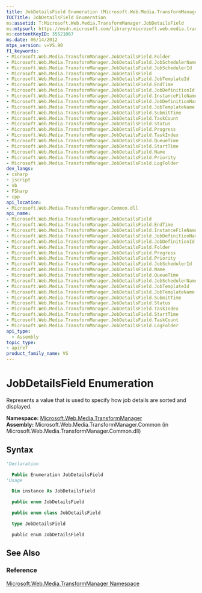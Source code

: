 ```yaml
---
title: JobDetailsField Enumeration (Microsoft.Web.Media.TransformManager)
TOCTitle: JobDetailsField Enumeration
ms:assetid: T:Microsoft.Web.Media.TransformManager.JobDetailsField
ms:mtpsurl: https://msdn.microsoft.com/library/microsoft.web.media.transformmanager.jobdetailsfield(v=VS.90)
ms:contentKeyID: 35521067
ms.date: 06/14/2012
mtps_version: v=VS.90
f1_keywords:
- Microsoft.Web.Media.TransformManager.JobDetailsField.Folder
- Microsoft.Web.Media.TransformManager.JobDetailsField.JobSchedulerName
- Microsoft.Web.Media.TransformManager.JobDetailsField.JobSchedulerId
- Microsoft.Web.Media.TransformManager.JobDetailsField
- Microsoft.Web.Media.TransformManager.JobDetailsField.JobTemplateId
- Microsoft.Web.Media.TransformManager.JobDetailsField.EndTime
- Microsoft.Web.Media.TransformManager.JobDetailsField.JobDefinitionId
- Microsoft.Web.Media.TransformManager.JobDetailsField.InstanceFileName
- Microsoft.Web.Media.TransformManager.JobDetailsField.JobDefinitionName
- Microsoft.Web.Media.TransformManager.JobDetailsField.JobTemplateName
- Microsoft.Web.Media.TransformManager.JobDetailsField.SubmitTime
- Microsoft.Web.Media.TransformManager.JobDetailsField.TaskCount
- Microsoft.Web.Media.TransformManager.JobDetailsField.Status
- Microsoft.Web.Media.TransformManager.JobDetailsField.Progress
- Microsoft.Web.Media.TransformManager.JobDetailsField.TaskIndex
- Microsoft.Web.Media.TransformManager.JobDetailsField.QueueTime
- Microsoft.Web.Media.TransformManager.JobDetailsField.StartTime
- Microsoft.Web.Media.TransformManager.JobDetailsField.Name
- Microsoft.Web.Media.TransformManager.JobDetailsField.Priority
- Microsoft.Web.Media.TransformManager.JobDetailsField.LogFolder
dev_langs:
- csharp
- jscript
- vb
- FSharp
- cpp
api_location:
- Microsoft.Web.Media.TransformManager.Common.dll
api_name:
- Microsoft.Web.Media.TransformManager.JobDetailsField
- Microsoft.Web.Media.TransformManager.JobDetailsField.EndTime
- Microsoft.Web.Media.TransformManager.JobDetailsField.InstanceFileName
- Microsoft.Web.Media.TransformManager.JobDetailsField.JobDefinitionName
- Microsoft.Web.Media.TransformManager.JobDetailsField.JobDefinitionId
- Microsoft.Web.Media.TransformManager.JobDetailsField.Folder
- Microsoft.Web.Media.TransformManager.JobDetailsField.Progress
- Microsoft.Web.Media.TransformManager.JobDetailsField.Priority
- Microsoft.Web.Media.TransformManager.JobDetailsField.JobSchedulerId
- Microsoft.Web.Media.TransformManager.JobDetailsField.Name
- Microsoft.Web.Media.TransformManager.JobDetailsField.QueueTime
- Microsoft.Web.Media.TransformManager.JobDetailsField.JobSchedulerName
- Microsoft.Web.Media.TransformManager.JobDetailsField.JobTemplateId
- Microsoft.Web.Media.TransformManager.JobDetailsField.JobTemplateName
- Microsoft.Web.Media.TransformManager.JobDetailsField.SubmitTime
- Microsoft.Web.Media.TransformManager.JobDetailsField.Status
- Microsoft.Web.Media.TransformManager.JobDetailsField.TaskIndex
- Microsoft.Web.Media.TransformManager.JobDetailsField.StartTime
- Microsoft.Web.Media.TransformManager.JobDetailsField.TaskCount
- Microsoft.Web.Media.TransformManager.JobDetailsField.LogFolder
api_type:
  - Assembly
topic_type:
- apiref
product_family_name: VS
---
```


# JobDetailsField Enumeration

Represents a value that is used to specify how job details are sorted and displayed.

**Namespace:**  [Microsoft.Web.Media.TransformManager](microsoft-web-media-transformmanager-namespace.md)  
**Assembly:**  Microsoft.Web.Media.TransformManager.Common (in Microsoft.Web.Media.TransformManager.Common.dll)

## Syntax

```vb
'Declaration

  Public Enumeration JobDetailsField
'Usage

  Dim instance As JobDetailsField
```

```csharp
  public enum JobDetailsField
```

```cpp
  public enum class JobDetailsField
```

``` fsharp
  type JobDetailsField
```

```jscript
  public enum JobDetailsField
```

## See Also

### Reference

[Microsoft.Web.Media.TransformManager Namespace](microsoft-web-media-transformmanager-namespace.md)
